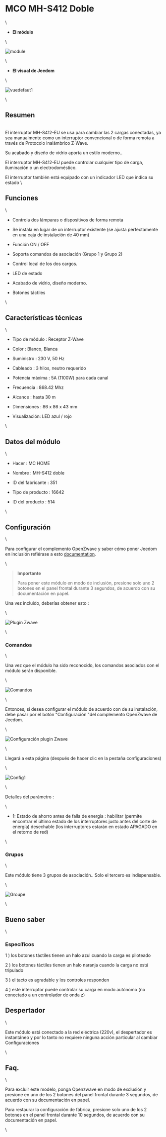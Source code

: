 MCO MH-S412 Doble 
==================

\

-   **El módulo**

\

![module](images/mco.mhs412/module.jpg)

\

-   **El visual de Jeedom**

\

![vuedefaut1](images/mco.mhs412/vuedefaut1.jpg)

\

Resumen 
------

\
El interruptor MH-S412-EU se usa para cambiar las 2 cargas conectadas,
ya sea manualmente como un interruptor convencional o de forma remota a través de
Protocolo inalámbrico Z-Wave.

Su acabado y diseño de vidrio aporta un estilo moderno..

El interruptor MH-S412-EU puede controlar cualquier tipo de carga,
iluminación o un electrodoméstico.

El interruptor también está equipado con un indicador LED que indica su
estado \

Funciones 
---------

\

-   Controla dos lámparas o dispositivos de forma remota

-   Se instala en lugar de un interruptor existente (se ajusta
    perfectamente en una caja de instalación de 40 mm)

-   Función ON / OFF

-   Soporta comandos de asociación (Grupo 1 y Grupo 2)

-   Control local de los dos cargos.

-   LED de estado

-   Acabado de vidrio, diseño moderno.

-   Botones táctiles

\

Características técnicas 
---------------------------

\

-   Tipo de módulo : Receptor Z-Wave

-   Color : Blanco, Blanca

-   Suministro : 230 V, 50 Hz

-   Cableado : 3 hilos, neutro requerido

-   Potencia máxima : 5A (1100W) para cada canal

-   Frecuencia : 868.42 Mhz

-   Alcance : hasta 30 m

-   Dimensiones : 86 x 86 x 43 mm

-   Visualización: LED azul / rojo

\

Datos del módulo 
-----------------

\

-   Hacer : MC HOME

-   Nombre : MH-S412 doble

-   ID del fabricante : 351

-   Tipo de producto : 16642

-   ID del producto : 514

\

Configuración 
-------------

\

Para configurar el complemento OpenZwave y saber cómo poner Jeedom en
inclusión refiérase a esto
[documentation](https://jeedom.fr/doc/documentation/plugins/openzwave/es_ES/openzwave.html).

\

> **Importante**
>
> Para poner este módulo en modo de inclusión, presione solo uno
> 2 botones en el panel frontal durante 3 segundos, de acuerdo con su
> documentación en papel.

Una vez incluido, deberías obtener esto :

\

![Plugin Zwave](images/mco.mhs412/information.jpg)

\

### Comandos 

\

Una vez que el módulo ha sido reconocido, los comandos asociados con el módulo serán
disponible.

\

![Comandos](images/mco.mhs412/commandes.jpg)

\

Entonces, si desea configurar el módulo de acuerdo con
de su instalación, debe pasar por el botón
"Configuración "del complemento OpenZwave de Jeedom.

\

![Configuración plugin Zwave](images/plugin/bouton_configuration.jpg)

\

Llegará a esta página (después de hacer clic en la pestaña
configuraciones)

\

![Config1](images/mco.mhs412/config1.jpg)

\

Detalles del parámetro :

\

-   1: Estado de ahorro antes de falla de energía : habilitar (permite encontrar
    el último estado de los interruptores justo antes del corte de energía)
    desechable (los interruptores estarán en estado APAGADO en el retorno de red)

\

### Grupos 

\

Este módulo tiene 3 grupos de asociación.. Solo el tercero es
indispensable.

\

![Groupe](images/mco.mhs412/groupe.jpg)

\

Bueno saber 
------------

\

### Específicos 

1 \) los botones táctiles tienen un halo azul cuando la carga
es piloteado

2 \) los botones táctiles tienen un halo naranja cuando la carga
no está tripulado

3 \) el tacto es agradable y los controles responden

4 \) este interruptor puede controlar su carga en modo autónomo (no
conectado a un controlador de onda z)

Despertador 
------

\

Este módulo está conectado a la red eléctrica (220v), el despertador es instantáneo
y por lo tanto no requiere ninguna acción particular al cambiar
Configuraciones

\

Faq. 
------

\

Para excluir este modelo, ponga Openzwave en modo de exclusión y presione
en uno de los 2 botones del panel frontal durante 3 segundos, de acuerdo con su
documentación en papel.

Para restaurar la configuración de fábrica, presione solo uno de los 2 botones
en el panel frontal durante 10 segundos, de acuerdo con su documentación en papel.

\

